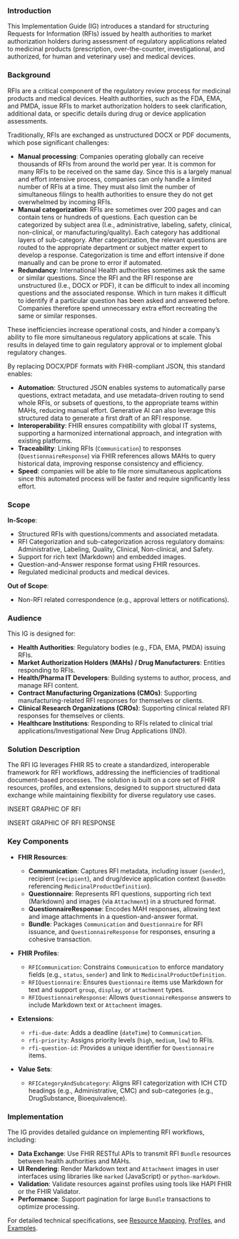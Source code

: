 ### Introduction
This Implementation Guide (IG) introduces a standard for structuring Requests for Information (RFIs) issued by health authorities to market authorization holders during assessment of regulatory applications related to medicinal products (prescription, over-the-counter, investigational, and authorized, for human and veterinary use) and medical devices.

### Background
RFIs are a critical component of the regulatory review process for medicinal products and medical devices. Health authorities, such as the FDA, EMA, and PMDA, issue RFIs to market authorization holders to seek clarification, additional data, or specific details during drug or device application assessments. 

Traditionally, RFIs are exchanged as unstructured DOCX or PDF documents, which pose significant challenges: 
- **Manual processing**: Companies operating globally can receive thousands of RFIs from around the world per year. It is common for many RFIs to be received on the same day. Since this is a largely manual and effort intensive process, companies can only handle a limited number of RFIs at a time. They must also limit the number of simultaneous filings to health authorities to ensure they do not get overwhelmed by incoming RFIs.
- **Manual categorization**: RFIs are sometimes over 200 pages and can contain tens or hundreds of questions. Each question can be categorized by subject area (I.e., administrative, labeling, safety, clinical, non-clinical, or manufacturing/quality). Each category has additional layers of sub-category. After categorization, the relevant questions are routed to the appropriate department or subject matter expert to develop a response. Categorization is time and effort intensive if done manually and can be prone to error if automated.
- **Redundancy**: International Health authorities sometimes ask the same or similar questions. Since the RFI and the RFI response are unstructured (I.e., DOCX or PDF), it can be difficult to index all incoming questions and the associated response. Which in turn makes it difficult to identify if a particular question has been asked and answered before. Companies therefore spend unnecessary extra effort recreating the same or similar responses.

These inefficiencies increase operational costs, and hinder a company’s ability to file more simultaneous regulatory applications at scale. This results in delayed time to gain regulatory approval or to implement global regulatory changes.

By replacing DOCX/PDF formats with FHIR-compliant JSON, this standard enables:
- **Automation**: Structured JSON enables systems to automatically parse questions, extract metadata, and use metadata-driven routing to send whole RFIs, or subsets of questions, to the appropriate teams within MAHs, reducing manual effort. Generative AI can also leverage this structured data to generate a first draft of an RFI response.
- **Interoperability**: FHIR ensures compatibility with global IT systems, supporting a harmonized international approach, and integration with existing platforms.
- **Traceability**: Linking RFIs (`Communication`) to responses (`QuestionnaireResponse`) via FHIR references allows MAHs to query historical data, improving response consistency and efficiency.
- **Speed**: companies will be able to file more simultaneous applications since this automated process will be faster and require significantly less effort.

### Scope
**In-Scope**:
- Structured RFIs with questions/comments and associated metadata.
- RFI Categorization and sub-categorization across regulatory domains: Administrative, Labeling, Quality, Clinical, Non-clinical, and Safety.
- Support for rich text (Markdown) and embedded images.
- Question-and-Answer response format using FHIR resources.
- Regulated medicinal products and medical devices.

**Out of Scope**:
- Non-RFI related correspondence (e.g., approval letters or notifications).

### Audience
This IG is designed for:
- **Health Authorities**: Regulatory bodies (e.g., FDA, EMA, PMDA) issuing RFIs.
- **Market Authorization Holders (MAHs) / Drug Manufacturers**: Entities responding to RFIs.
- **Health/Pharma IT Developers**: Building systems to author, process, and manage RFI content.
- **Contract Manufacturing Organizations (CMOs)**: Supporting manufacturing-related RFI responses for themselves or clients.
- **Clinical Research Organizations (CROs)**: Supporting clinical related RFI responses for themselves or clients.
- **Healthcare Institutions**: Responding to RFIs related to clinical trial applications/Investigational New Drug Applications (IND).

### Solution Description
The RFI IG leverages FHIR R5 to create a standardized, interoperable framework for RFI workflows, addressing the inefficiencies of traditional document-based processes. The solution is built on a core set of FHIR resources, profiles, and extensions, designed to support structured data exchange while maintaining flexibility for diverse regulatory use cases.

INSERT GRAPHIC OF RFI 

INSERT GRAPHIC OF RFI RESPONSE

### Key Components
- **FHIR Resources**:
  - **Communication**: Captures RFI metadata, including issuer (`sender`), recipient (`recipient`), and drug/device application context (`basedOn` referencing `MedicinalProductDefinition`).
  - **Questionnaire**: Represents RFI questions, supporting rich text (Markdown) and images (via `Attachment`) in a structured format.
  - **QuestionnaireResponse**: Encodes MAH responses, allowing text and image attachments in a question-and-answer format.
  - **Bundle**: Packages `Communication` and `Questionnaire` for RFI issuance, and `QuestionnaireResponse` for responses, ensuring a cohesive transaction.

- **FHIR Profiles**:
  - `RFICommunication`: Constrains `Communication` to enforce mandatory fields (e.g., `status`, `sender`) and link to `MedicinalProductDefinition`.
  - `RFIQuestionnaire`: Ensures `Questionnaire` items use Markdown for text and support `group`, `display`, or `attachment` types.
  - `RFIQuestionnaireResponse`: Allows `QuestionnaireResponse` answers to include Markdown text or `Attachment` images.

- **Extensions**:
  - `rfi-due-date`: Adds a deadline (`dateTime`) to `Communication`.
  - `rfi-priority`: Assigns priority levels (`high`, `medium`, `low`) to RFIs.
  - `rfi-question-id`: Provides a unique identifier for `Questionnaire` items.

- **Value Sets**:
  - `RFICategoryAndSubcategory`: Aligns RFI categorization with ICH CTD headings (e.g., Administrative, CMC) and sub-categories (e.g., DrugSubstance, Bioequivalence).

### Implementation
The IG provides detailed guidance on implementing RFI workflows, including:
- **Data Exchange**: Use FHIR RESTful APIs to transmit RFI `Bundle` resources between health authorities and MAHs.
- **UI Rendering**: Render Markdown text and `Attachment` images in user interfaces using libraries like `marked` (JavaScript) or `python-markdown`.
- **Validation**: Validate resources against profiles using tools like HAPI FHIR or the FHIR Validator.
- **Performance**: Support pagination for large `Bundle` transactions to optimize processing.

For detailed technical specifications, see [Resource Mapping](resource-mapping.html), [Profiles](profiles.html), and [Examples](examples.html).
